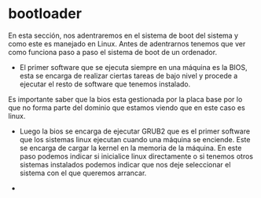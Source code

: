 # bootloader

En esta sección, nos adentraremos en el sistema de boot del sistema y como este es manejado en Linux. Antes de adentrarnos tenemos que ver como funciona paso a paso el sistema de boot de un ordenador.

- El primer software que se ejecuta siempre en una máquina es la BIOS, esta se encarga de realizar ciertas tareas de bajo nivel y procede a ejecutar el resto de software que tenemos instalado. 

Es importante saber que la bios esta gestionada por la placa base por lo que no forma parte del dominio que estamos viendo que en este caso es linux.

- Luego la bios se encarga de ejecutar GRUB2 que es el primer software que los sistemas linux ejecutan cuando una máquina se enciende. Este se encarga de cargar la kernel en la memoria de la máquina. En este paso podemos indicar si inicialice linux directamente o si tenemos otros sistemas instalados podemos indicar que nos deje seleccionar el sistema con el que queremos arrancar.

- 
